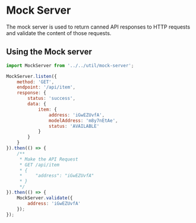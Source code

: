 # Mock Server

The mock server is used to return canned API responses to HTTP requests and validate the content of those requests.

## Using the Mock server

```javascript
import MockServer from '../../util/mock-server';

MockServer.listen({
    method: 'GET',
    endpoint: '/api/item',
    response: {
        status: 'success',
        data: {
            item: {
                address: 'iGwEZUvfA',
                modelAddress: 'm8y7nEtAe',
                status: 'AVAILABLE'
            }
        }
    }
}).then(() => {
    /**
     * Make the API Request
     * GET /api/item
     * {
     *     "address": "iGwEZUvfA"
     * }
     */
}).then(() => {
    MockServer.validate({
        address: 'iGwEZUvfA'
    });
});
```
